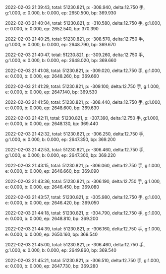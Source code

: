 2022-02-03 21:39:43, total: 51230.821, p: -308.940, delta:12.750 手, g:1.000, e: 0.000, b: 0.000, ep: 2650.500, bp: 369.930

2022-02-03 21:40:04, total: 51230.821, p: -310.580, delta:12.750 手, g:1.000, e: 0.000, b: 0.000, ep: 2652.540, bp: 370.390

2022-02-03 21:40:25, total: 51230.821, p: -308.570, delta:12.750 手, g:1.000, e: 0.000, b: 0.000, ep: 2648.790, bp: 369.670

2022-02-03 21:40:47, total: 51230.821, p: -309.260, delta:12.750 手, g:1.000, e: 0.000, b: 0.000, ep: 2648.020, bp: 369.660

2022-02-03 21:41:08, total: 51230.821, p: -309.020, delta:12.750 手, g:1.000, e: 0.000, b: 0.000, ep: 2648.260, bp: 369.660

2022-02-03 21:41:29, total: 51230.821, p: -309.100, delta:12.750 手, g:1.000, e: 0.000, b: 0.000, ep: 2647.140, bp: 369.530

2022-02-03 21:41:50, total: 51230.821, p: -308.440, delta:12.750 手, g:1.000, e: 0.000, b: 0.000, ep: 2648.600, bp: 369.630

2022-02-03 21:42:11, total: 51230.821, p: -307.390, delta:12.750 手, g:1.000, e: 0.000, b: 0.000, ep: 2648.130, bp: 369.440

2022-02-03 21:42:32, total: 51230.821, p: -306.250, delta:12.750 手, g:1.000, e: 0.000, b: 0.000, ep: 2647.350, bp: 369.200

2022-02-03 21:42:53, total: 51230.821, p: -306.460, delta:12.750 手, g:1.000, e: 0.000, b: 0.000, ep: 2647.300, bp: 369.220

2022-02-03 21:43:15, total: 51230.821, p: -306.060, delta:12.750 手, g:1.000, e: 0.000, b: 0.000, ep: 2646.660, bp: 369.090

2022-02-03 21:43:36, total: 51230.821, p: -306.190, delta:12.750 手, g:1.000, e: 0.000, b: 0.000, ep: 2646.450, bp: 369.080

2022-02-03 21:43:57, total: 51230.821, p: -305.980, delta:12.750 手, g:1.000, e: 0.000, b: 0.000, ep: 2646.420, bp: 369.050

2022-02-03 21:44:18, total: 51230.821, p: -304.790, delta:12.750 手, g:1.000, e: 0.000, b: 0.000, ep: 2648.810, bp: 369.200

2022-02-03 21:44:39, total: 51230.821, p: -306.160, delta:12.750 手, g:1.000, e: 0.000, b: 0.000, ep: 2650.160, bp: 369.540

2022-02-03 21:45:00, total: 51230.821, p: -306.460, delta:12.750 手, g:1.000, e: 0.000, b: 0.000, ep: 2649.860, bp: 369.540

2022-02-03 21:45:21, total: 51230.821, p: -306.510, delta:12.750 手, g:1.000, e: 0.000, b: 0.000, ep: 2647.730, bp: 369.280
